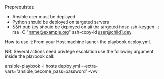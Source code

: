 Preprequistes:

* Ansible user must be deployed
* Python should be deployed on targeted servers
* SSH pub key should be deployed on all the targeted host:
ssh-keygen -t rsa -C "name@example.org"
ssh-copy-id user@child1.dev


How to use it:
From your Host machine launch the playbook deploy.yml.

NB: Several actions need privilege escalation use the following argument inside the playbook call:

ansible-playbook -i hosts deploy.yml --extra-vars='ansible_become_pass=password' -vvv
